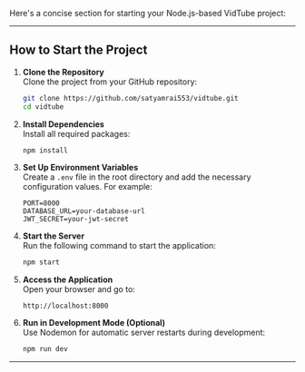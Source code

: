 Here's a concise section for starting your Node.js-based VidTube project:

---

## **How to Start the Project**

1. **Clone the Repository**  
   Clone the project from your GitHub repository:
   ```bash
   git clone https://github.com/satyamrai553/vidtube.git
   cd vidtube
   ```

2. **Install Dependencies**  
   Install all required packages:
   ```bash
   npm install
   ```

3. **Set Up Environment Variables**  
   Create a `.env` file in the root directory and add the necessary configuration values. For example:
   ```
   PORT=8000
   DATABASE_URL=your-database-url
   JWT_SECRET=your-jwt-secret
   ```

4. **Start the Server**  
   Run the following command to start the application:
   ```bash
   npm start
   ```

5. **Access the Application**  
   Open your browser and go to:
   ```
   http://localhost:8000
   ```

6. **Run in Development Mode (Optional)**  
   Use Nodemon for automatic server restarts during development:
   ```bash
   npm run dev
   ```

---
